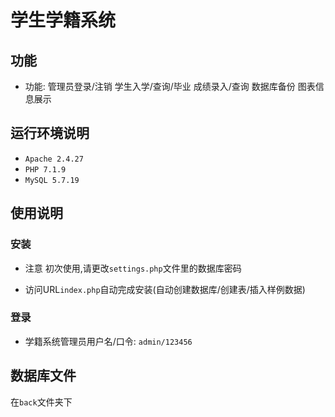 # 学生学籍系统

## 功能

* 功能: 管理员登录/注销  学生入学/查询/毕业  成绩录入/查询  数据库备份 图表信息展示

## 运行环境说明

* `Apache 2.4.27`  
* `PHP 7.1.9`
* `MySQL 5.7.19`

## 使用说明

### 安装

* 注意 初次使用,请更改`settings.php`文件里的数据库密码

* 访问URL`index.php`自动完成安装(自动创建数据库/创建表/插入样例数据)

### 登录

* 学籍系统管理员用户名/口令: `admin/123456`

## 数据库文件

在`back`文件夹下

